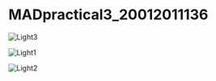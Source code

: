 # MADpractical3_20012011136

![Light3](https://user-images.githubusercontent.com/110655668/189544580-0606588c-22ea-48a3-8671-4e32a342726d.png)

![Light1](https://user-images.githubusercontent.com/110655668/189544582-d392820e-4a79-4ed2-9819-b77f8cfafc16.png)

![Light2](https://user-images.githubusercontent.com/110655668/189544572-5c1d9e53-f0c3-4245-acb6-f00bfe3bc8e4.png)


